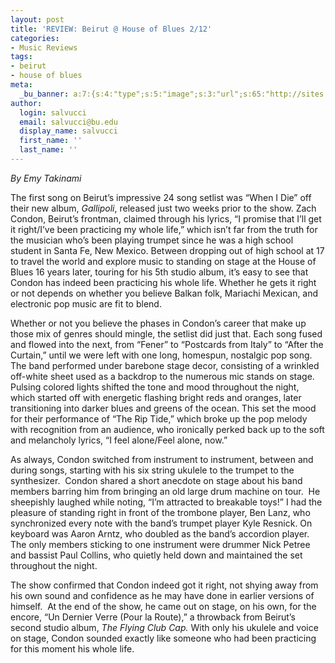 ```yaml
---
layout: post
title: 'REVIEW: Beirut @ House of Blues 2/12'
categories:
- Music Reviews
tags:
- beirut
- house of blues
meta:
  _bu_banner: a:7:{s:4:"type";s:5:"image";s:3:"url";s:65:"http://sites.bu.edu/wtbu/files/2019/02/1820e50b4406323a2f89731fc015b0bf86731879.jpeg";s:3:"alt";s:0:"";s:7:"post_id";s:4:"3736";s:4:"html";s:0:"";s:8:"position";s:12:"contentWidth";s:7:"caption";s:0:"";}
author:
  login: salvucci
  email: salvucci@bu.edu
  display_name: salvucci
  first_name: ''
  last_name: ''
---
```

_By Emy Takinami_

The first song on Beirut’s impressive 24 song setlist was “When I Die” off their new album, _Gallipoli_, released just two weeks prior to the show. Zach Condon, Beirut’s frontman, claimed through his lyrics, “I promise that I’ll get it right/I’ve been practicing my whole life,” which isn’t far from the truth for the musician who’s been playing trumpet since he was a high school student in Santa Fe, New Mexico. Between dropping out of high school at 17 to travel the world and explore music to standing on stage at the House of Blues 16 years later, touring for his 5th studio album, it’s easy to see that Condon has indeed been practicing his whole life. Whether he gets it right or not depends on whether you believe Balkan folk, Mariachi Mexican, and electronic pop music are fit to blend.

Whether or not you believe the phases in Condon’s career that make up those mix of genres should mingle, the setlist did just that. Each song fused and flowed into the next, from “Fener” to “Postcards from Italy” to “After the Curtain,” until we were left with one long, homespun, nostalgic pop song. The band performed under barebone stage decor, consisting of a wrinkled off-white sheet used as a backdrop to the numerous mic stands on stage. Pulsing colored lights shifted the tone and mood throughout the night, which started off with energetic flashing bright reds and oranges, later transitioning into darker blues and greens of the ocean. This set the mood for their performance of “The Rip Tide,” which broke up the pop melody with recognition from an audience, who ironically perked back up to the soft and melancholy lyrics, “I feel alone/Feel alone, now.”

As always, Condon switched from instrument to instrument, between and during songs, starting with his six string ukulele to the trumpet to the synthesizer.  Condon shared a short anecdote on stage about his band members barring him from bringing an old large drum machine on tour.  He sheepishly laughed while noting, “I’m attracted to breakable toys!” I had the pleasure of standing right in front of the trombone player, Ben Lanz, who synchronized every note with the band’s trumpet player Kyle Resnick. On keyboard was Aaron Arntz, who doubled as the band’s accordion player. The only members sticking to one instrument were drummer Nick Petree and bassist Paul Collins, who quietly held down and maintained the set throughout the night.

The show confirmed that Condon indeed got it right, not shying away from his own sound and confidence as he may have done in earlier versions of himself.  At the end of the show, he came out on stage, on his own, for the encore, “Un Dernier Verre (Pour la Route),” a throwback from Beirut’s second studio album, _The Flying Club Cap._ With only his ukulele and voice on stage, Condon sounded exactly like someone who had been practicing for this moment his whole life.